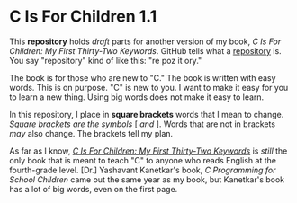 # C Is For Children 1.1
This **repository** holds *draft* parts for another version of my book, *C Is For Children: My First Thirty-Two Keywords*. GitHub tells what a [repository](https://help.github.com/en/github/getting-started-with-github/create-a-repo) is. You say "repository" kind of like this: "re poz it ory."

The book is for those who are new to "C." The book is written with easy words. This is on purpose. "C" is new to you. I want to make it easy for you to learn a new thing. Using big words does not make it easy to learn.

In this repository, I place in **square brackets** words that I mean to change. *Square brackets are the symbols* [ *and* ]. Words that are not in brackets *may* also change. The brackets tell my plan.

As far as I know, [*C Is For Children: My First Thirty-Two Keywords*](https://www.iuniverse.com/en/bookstore/bookdetails/436907-C-Is-for-Children) is *still* the only book that is meant to teach "C" to anyone who reads English at the fourth-grade level. [Dr.] Yashavant Kanetkar's book, *C Programming for School Children* came out the same year as my book, but Kanetkar's book has a lot of big words, even on the first page.
